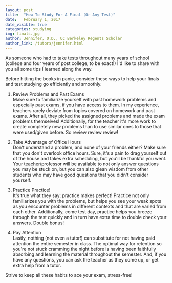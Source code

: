 ```yaml
---
layout: post
title:  "How To Study For A Final (Or Any Test)"
date:   February 1, 2017
date_visible: true
categories: studying
img: finals.jpg
author: Jennifer, O.D., UC Berkeley Regents Scholar
author_link: /tutors/jennifer.html
---
```


As someone who had to take tests throughout many years of school (college and four years of post college, to be exact!)  I'd like to share with you all some tips I learned along the way.

<!--more-->

Before hitting the books in panic, consider these ways to help your finals and test studying go efficiently and smoothly.

1. Review Problems and Past Exams <br>
Make sure to familiarize yourself with past homework problems and especially past exams, if you have access to them. In my experience, teachers rarely deviate from topics covered on homework and past exams. After all, they picked the assigned problems and made the exam problems themselves! Additionally, for the teacher it's more work to create completely new problems than to use similar ones to those that were used/given before. So review review review!

2. Take Advantage of Office Hours <br>
Don't understand a problem, and none of your friends either? Make sure that you don't overlook office hours. Sure, it's a pain to drag yourself out of the house and takes extra scheduling, but you'll be thankful you went. Your teacher/professor will be available to not only answer questions you may be stuck on, but you can also glean wisdom from other students who may have good questions that you didn't consider yourself. 

3. Practice Practice! <br>
It's true what they say: practice makes perfect! Practice not only familiarizes you with the problems, but helps you see your weak spots as you encounter problems in different contexts and that are varied from each other. Additionally, come test day, practice helps you breeze through the test quickly and in turn have extra time to double check your answers. Double bonus!

4. Pay Attention <br>
Lastly, nothing (not even a tutor!) can substitute for not having paid attention the entire semester in class. The optimal way for retention so you're not stuck cramming the night before is having been faithfully absorbing and learning the material throughout the semester. And, if you have any questions, you can ask the teacher as they come up, or get extra help from a tutor.

Strive to keep all these habits to ace your exam, stress-free!
